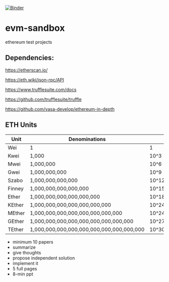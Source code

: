 [![Binder](https://mybinder.org/badge_logo.svg)](https://mybinder.org/v2/gh/Ifiht/evm-sandbox.git/HEAD?urlpath=lab)


# evm-sandbox
ethereum test projects

## Dependencies:
https://etherscan.io/

https://eth.wiki/json-rpc/API

https://www.trufflesuite.com/docs

https://github.com/trufflesuite/truffle

https://github.com/vasa-develop/ethereum-in-depth

## ETH Units

| Unit | Denominations |    |
| ---- | ------------- | -- |
| Wei  | 1 | 1 |
| Kwei | 1,000 | 10^3 |
| Mwei | 1,000,000 | 10^6 |
| Gwei | 1,000,000,000 | 10^9 |
| Szabo | 1,000,000,000,000 | 10^12 |
| Finney | 1,000,000,000,000,000 | 10^15 |
| Ether  | 1,000,000,000,000,000,000 | 10^18 |
| KEther | 1,000,000,000,000,000,000,000 | 10^24 |
| MEther | 1,000,000,000,000,000,000,000,000 | 10^24 |
| GEther | 1,000,000,000,000,000,000,000,000,000 | 10^27 |
| TEther | 1,000,000,000,000,000,000,000,000,000,000 | 10^30 |

* minimum 10 papers
* summarize
* give thoughts
* propose independent solution
* implement it
* 5 full pages
* 8-min ppt
